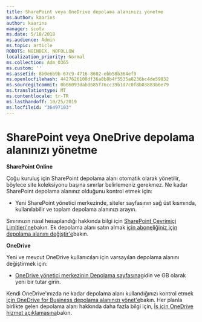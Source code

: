 ```yaml
---
title: SharePoint veya OneDrive depolama alanınızı yönetme
ms.author: kaarins
author: kaarins
manager: scotv
ms.date: 5/18/2018
ms.audience: Admin
ms.topic: article
ROBOTS: NOINDEX, NOFOLLOW
localization_priority: Normal
ms.collection: Adm_O365
ms.custom: ''
ms.assetid: 8b0e6b9b-67c9-4716-8602-ebb58b364ef9
ms.openlocfilehash: 4427626108df36a8b8b4f5535a8236bc4de59832
ms.sourcegitcommit: 0b06093dabd685f76cc39b1d7c0f8b03883b6e79
ms.translationtype: MT
ms.contentlocale: tr-TR
ms.lasthandoff: 10/25/2019
ms.locfileid: "36497103"
---
```

# <a name="manage-your-sharepoint-or-onedrive-storage"></a>SharePoint veya OneDrive depolama alanınızı yönetme

 **SharePoint Online**
  
Çoğu kuruluş için SharePoint depolama alanı otomatik olarak yönetilir, böylece site koleksiyonu başına sınırlar belirlemeniz gerekmez. Ne kadar SharePoint depolama alanınız olduğunu kontrol etmek için:
  
- Yeni SharePoint yönetici merkezinde, siteler sayfasının sağ üst kısmında, kullanılabilir ve toplam depolama alanınızı arayın.
    
Sınırınızın nasıl hesaplandığı hakkında bilgi için [SharePoint Çevrimiçi Limitleri'ne](https://go.microsoft.com/fwlink/p/?LinkID=856113)bakın. Ek depolama alanı satın almak [için aboneliğiniz için depolama alanını değiştir'e](https://go.microsoft.com/fwlink/?linkid=866428)bakın.
  
 **OneDrive**
  
Yeni ve mevcut OneDrive kullanıcıları için varsayılan depolama alanını değiştirmek için:
  
- [OneDrive yönetici merkezinin Depolama sayfasına](https://admin.onedrive.com/?v=StorageSettings)gidin ve GB olarak yeni bir tutar girin.
    
Kendi OneDrive'ınızda ne kadar depolama alanı kullandığınızı kontrol etmek [için OneDrive for Business depolama alanınızı yönet'e](https://go.microsoft.com/fwlink/?linkid=866429)bakın. Her planla birlikte gelen depolama alanı hakkında daha fazla bilgi için, [İş için OneDrive hizmet açıklamasına](https://go.microsoft.com/fwlink/p/?LinkID=826071)bakın.
  

